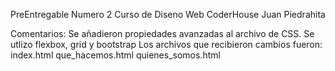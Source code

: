 PreEntregable Numero 2
Curso de Diseno Web
CoderHouse
Juan Piedrahita

Comentarios:
Se añadieron propiedades avanzadas al archivo de CSS.
Se utlizo flexbox, grid y bootstrap
Los archivos que recibieron cambios fueron:
    index.html
    que_hacemos.html
    quienes_somos.html
